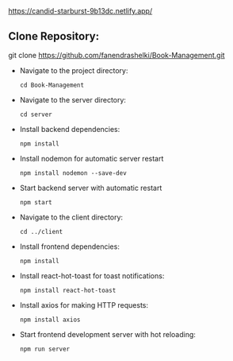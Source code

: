 ##
https://candid-starburst-9b13dc.netlify.app/

## Clone Repository:
git clone https://github.com/fanendrashelki/Book-Management.git

- Navigate to the project directory:

  ``
  cd Book-Management
  ``
- Navigate to the server directory:
  
  ``
  cd server
  ``
- Install backend dependencies:
  
  ``
  npm install
  ``

- Install nodemon for automatic server restart
  
    ``
    npm install nodemon --save-dev
    ``
- Start backend server with automatic restart

  ``
  npm start
  ``
  
- Navigate to the client directory:

   ``
  cd ../client
  ``

- Install frontend dependencies:
  
   ``
  npm install
   ``
  
- Install react-hot-toast for toast notifications:

   ``
    npm install react-hot-toast
   ``

- Install axios for making HTTP requests:
 
  ``
  npm install axios
  ``

- Start frontend development server with hot reloading:

  ``
  npm run server
  ``



